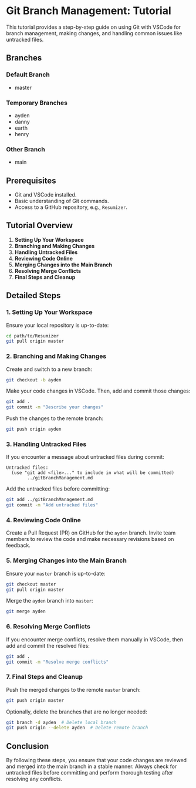 # Git Branch Management: Tutorial

This tutorial provides a step-by-step guide on using Git with VSCode for branch management, making changes, and handling common issues like untracked files.

## Branches
### Default Branch
- master
### Temporary Branches
- ayden
- danny
- earth
- henry
### Other Branch
- main

## Prerequisites

- Git and VSCode installed.
- Basic understanding of Git commands.
- Access to a GitHub repository, e.g., `Resumizer`.

## Tutorial Overview

1. **Setting Up Your Workspace**
2. **Branching and Making Changes**
3. **Handling Untracked Files**
4. **Reviewing Code Online**
5. **Merging Changes into the Main Branch**
6. **Resolving Merge Conflicts**
7. **Final Steps and Cleanup**

## Detailed Steps

### 1. Setting Up Your Workspace

Ensure your local repository is up-to-date:

```bash
cd path/to/Resumizer
git pull origin master
```

### 2. Branching and Making Changes

Create and switch to a new branch:

```bash
git checkout -b ayden
```

Make your code changes in VSCode. Then, add and commit those changes:

```bash
git add .
git commit -m "Describe your changes"
```

Push the changes to the remote branch:

```bash
git push origin ayden
```

### 3. Handling Untracked Files

If you encounter a message about untracked files during commit:

```plaintext
Untracked files:
  (use "git add <file>..." to include in what will be committed)
        ../gitBranchManagement.md
```

Add the untracked files before committing:

```bash
git add ../gitBranchManagement.md
git commit -m "Add untracked files"
```

### 4. Reviewing Code Online

Create a Pull Request (PR) on GitHub for the `ayden` branch. Invite team members to review the code and make necessary revisions based on feedback.

### 5. Merging Changes into the Main Branch

Ensure your `master` branch is up-to-date:

```bash
git checkout master
git pull origin master
```

Merge the `ayden` branch into `master`:

```bash
git merge ayden
```

### 6. Resolving Merge Conflicts

If you encounter merge conflicts, resolve them manually in VSCode, then add and commit the resolved files:

```bash
git add .
git commit -m "Resolve merge conflicts"
```

### 7. Final Steps and Cleanup

Push the merged changes to the remote `master` branch:

```bash
git push origin master
```

Optionally, delete the branches that are no longer needed:

```bash
git branch -d ayden  # Delete local branch
git push origin --delete ayden  # Delete remote branch
```

## Conclusion

By following these steps, you ensure that your code changes are reviewed and merged into the main branch in a stable manner. Always check for untracked files before committing and perform thorough testing after resolving any conflicts.
